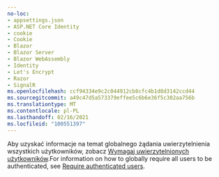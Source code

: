 ```yaml
---
no-loc:
- appsettings.json
- ASP.NET Core Identity
- cookie
- Cookie
- Blazor
- Blazor Server
- Blazor WebAssembly
- Identity
- Let's Encrypt
- Razor
- SignalR
ms.openlocfilehash: ccf94334e9c2c044912cb8cfc4b1d8d3142ccd44
ms.sourcegitcommit: a49c47d5a573379effee5c6b6e36f5c302aa756b
ms.translationtype: MT
ms.contentlocale: pl-PL
ms.lasthandoff: 02/16/2021
ms.locfileid: "100551397"
---
```

<span data-ttu-id="c2505-101">Aby uzyskać informacje na temat globalnego żądania uwierzytelnienia wszystkich użytkowników, zobacz [Wymagaj uwierzytelnionych użytkowników](xref:security/authorization/secure-data#rau).</span><span class="sxs-lookup"><span data-stu-id="c2505-101">For information on how to globally require all users to be authenticated, see [Require authenticated users](xref:security/authorization/secure-data#rau).</span></span>